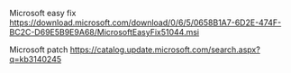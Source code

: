Microsoft easy fix https://download.microsoft.com/download/0/6/5/0658B1A7-6D2E-474F-BC2C-D69E5B9E9A68/MicrosoftEasyFix51044.msi

Microsoft patch https://catalog.update.microsoft.com/search.aspx?q=kb3140245
